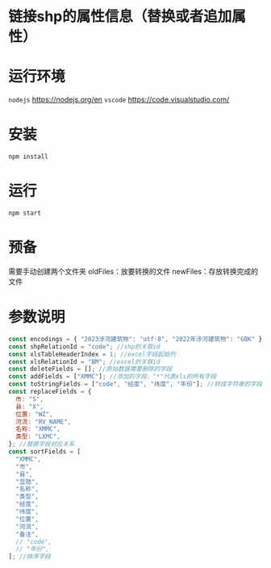 # 链接shp的属性信息（替换或者追加属性）

# 运行环境
`nodejs` https://nodejs.org/en
`vscode` https://code.visualstudio.com/

# 安装
`npm install`

# 运行
`npm start`


# 预备
需要手动创建两个文件夹
oldFiles：放要转换的文件
newFiles：存放转换完成的文件

#  参数说明
```javascript
const encodings = { "2023涉河建筑物": "utf-8", "2022年涉河建筑物": "GBK" }; //shp的编码
const shpRelationId = "code"; //shp的关联id
const xlsTableHeaderIndex = 1; //excel字段起始列
const xlsRelationId = "BM"; //excel的关联id
const deleteFields = []; //原始数据需要删除的字段
const addFields = ["XMMC"]; //添加的字段，"*"代表xls的所有字段
const toStringFields = ["code", "经度", "纬度", "年份"]; //转成字符串的字段
const replaceFields = {
  市: "S",
  县: "X",
  位置: "WZ",
  河流: "RV_NAME",
  名称: "XMMC",
  类型: "LXMC",
}; //替换字段对应关系
const sortFields = [
  "XMMC",
  "市",
  "县",
  "显隐",
  "名称",
  "类型",
  "经度",
  "纬度",
  "位置",
  "河流",
  "备注",
  // "code",
  // "年份",
]; //排序字段
```